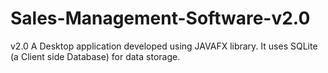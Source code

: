 # Sales-Management-Software-v2.0
v2.0  A Desktop application developed using JAVAFX library. It uses SQLite (a Client side Database) for data storage.
